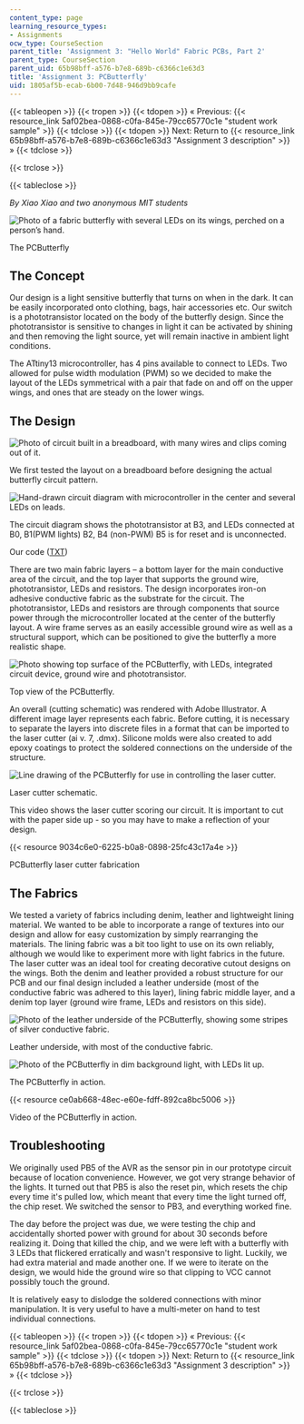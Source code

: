 ```yaml
---
content_type: page
learning_resource_types:
- Assignments
ocw_type: CourseSection
parent_title: 'Assignment 3: "Hello World" Fabric PCBs, Part 2'
parent_type: CourseSection
parent_uid: 65b98bff-a576-b7e8-689b-c6366c1e63d3
title: 'Assignment 3: PCButterfly'
uid: 1805af5b-ecab-6b00-7d48-946d9bb9cafe
---
```


{{< tableopen >}}
{{< tropen >}}
{{< tdopen >}}
« Previous: {{< resource_link 5af02bea-0868-c0fa-845e-79cc65770c1e "student work sample" >}}
{{< tdclose >}}
{{< tdopen >}}
Next: Return to {{< resource_link 65b98bff-a576-b7e8-689b-c6366c1e63d3 "Assignment 3 description" >}} »
{{< tdclose >}}

{{< trclose >}}

{{< tableclose >}}

_By Xiao Xiao and two anonymous MIT students_

![Photo of a fabric butterfly with several LEDs on its wings, perched on a person’s hand.](/courses/media-arts-and-sciences/mas-962-special-topics-new-textiles-spring-2010/assignments-and-projects/fabric-pcbs-part-2/assignment-3-pcbutterfly/butterfly1.jpg)

The PCButterfly

The Concept
-----------

Our design is a light sensitive butterfly that turns on when in the dark. It can be easily incorporated onto clothing, bags, hair accessories etc. Our switch is a phototransistor located on the body of the butterfly design. Since the phototransistor is sensitive to changes in light it can be activated by shining and then removing the light source, yet will remain inactive in ambient light conditions.

The ATtiny13 microcontroller, has 4 pins available to connect to LEDs. Two allowed for pulse width modulation (PWM) so we decided to make the layout of the LEDs symmetrical with a pair that fade on and off on the upper wings, and ones that are steady on the lower wings.

The Design
----------

![Photo of circuit built in a breadboard, with many wires and clips coming out of it.](/courses/media-arts-and-sciences/mas-962-special-topics-new-textiles-spring-2010/assignments-and-projects/fabric-pcbs-part-2/assignment-3-pcbutterfly/butterfly_boardtest.jpg)

We first tested the layout on a breadboard before designing the actual butterfly circuit pattern.

![Hand-drawn circuit diagram with microcontroller in the center and several LEDs on leads.](/courses/media-arts-and-sciences/mas-962-special-topics-new-textiles-spring-2010/assignments-and-projects/fabric-pcbs-part-2/assignment-3-pcbutterfly/butterfly_circdiag.jpg)

The circuit diagram shows the phototransistor at B3, and LEDs connected at B0, B1(PWM lights) B2, B4 (non-PWM) B5 is for reset and is unconnected.

Our code ([TXT](/courses/media-arts-and-sciences/mas-962-special-topics-new-textiles-spring-2010/assignments-and-projects/fabric-pcbs-part-2/assignment-3-pcbutterfly/butterfly_code.txt))

There are two main fabric layers – a bottom layer for the main conductive area of the circuit, and the top layer that supports the ground wire, phototransistor, LEDs and resistors. The design incorporates iron-on adhesive conductive fabric as the substrate for the circuit. The phototransistor, LEDs and resistors are through components that source power through the microcontroller located at the center of the butterfly layout. A wire frame serves as an easily accessible ground wire as well as a structural support, which can be positioned to give the butterfly a more realistic shape.

![Photo showing top surface of the PCButterfly, with LEDs, integrated circuit device, ground wire and phototransistor.](/courses/media-arts-and-sciences/mas-962-special-topics-new-textiles-spring-2010/assignments-and-projects/fabric-pcbs-part-2/assignment-3-pcbutterfly/butterfly.jpg)

Top view of the PCButterfly.

An overall (cutting schematic) was rendered with Adobe Illustrator. A different image layer represents each fabric. Before cutting, it is necessary to separate the layers into discrete files in a format that can be imported to the laser cutter (ai v. 7, .dmx). Silicone molds were also created to add epoxy coatings to protect the soldered connections on the underside of the structure.

![Line drawing of the PCButterfly for use in controlling the laser cutter. ](/courses/media-arts-and-sciences/mas-962-special-topics-new-textiles-spring-2010/assignments-and-projects/fabric-pcbs-part-2/assignment-3-pcbutterfly/butterfly_layout.jpg)

Laser cutter schematic.

This video shows the laser cutter scoring our circuit. It is important to cut with the paper side up - so you may have to make a reflection of your design.

{{< resource 9034c6e0-6225-b0a8-0898-25fc43c17a4e >}}

PCButterfly laser cutter fabrication

The Fabrics
-----------

We tested a variety of fabrics including denim, leather and lightweight lining material. We wanted to be able to incorporate a range of textures into our design and allow for easy customization by simply rearranging the materials. The lining fabric was a bit too light to use on its own reliably, although we would like to experiment more with light fabrics in the future. The laser cutter was an ideal tool for creating decorative cutout designs on the wings. Both the denim and leather provided a robust structure for our PCB and our final design included a leather underside (most of the conductive fabric was adhered to this layer), lining fabric middle layer, and a denim top layer (ground wire frame, LEDs and resistors on this side).

![Photo of the leather underside of the PCButterfly, showing some stripes of silver conductive fabric. ](/courses/media-arts-and-sciences/mas-962-special-topics-new-textiles-spring-2010/assignments-and-projects/fabric-pcbs-part-2/assignment-3-pcbutterfly/butterfly_back.jpg)

Leather underside, with most of the conductive fabric.

![Photo of the PCButterfly in dim background light, with LEDs lit up. ](/courses/media-arts-and-sciences/mas-962-special-topics-new-textiles-spring-2010/assignments-and-projects/fabric-pcbs-part-2/assignment-3-pcbutterfly/butterfly_work.jpg)

The PCButterfly in action.

{{< resource ce0ab668-48ec-e60e-fdff-892ca8bc5006 >}}

Video of the PCButterfly in action.

Troubleshooting
---------------

We originally used PB5 of the AVR as the sensor pin in our prototype circuit because of location convenience. However, we got very strange behavior of the lights. It turned out that PB5 is also the reset pin, which resets the chip every time it's pulled low, which meant that every time the light turned off, the chip reset. We switched the sensor to PB3, and everything worked fine.

The day before the project was due, we were testing the chip and accidentally shorted power with ground for about 30 seconds before realizing it. Doing that killed the chip, and we were left with a butterfly with 3 LEDs that flickered erratically and wasn't responsive to light. Luckily, we had extra material and made another one. If we were to iterate on the design, we would hide the ground wire so that clipping to VCC cannot possibly touch the ground.

It is relatively easy to dislodge the soldered connections with minor manipulation. It is very useful to have a multi-meter on hand to test individual connections.

{{< tableopen >}}
{{< tropen >}}
{{< tdopen >}}
« Previous: {{< resource_link 5af02bea-0868-c0fa-845e-79cc65770c1e "student work sample" >}}
{{< tdclose >}}
{{< tdopen >}}
Next: Return to {{< resource_link 65b98bff-a576-b7e8-689b-c6366c1e63d3 "Assignment 3 description" >}} »
{{< tdclose >}}

{{< trclose >}}

{{< tableclose >}}